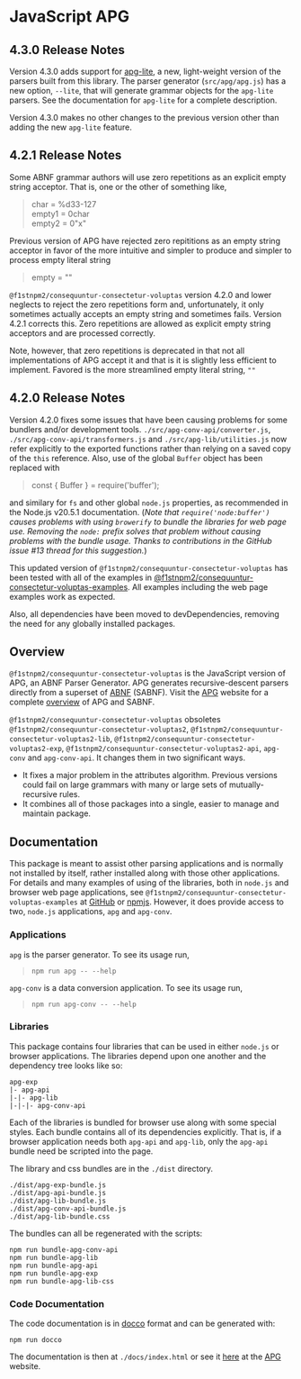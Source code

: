 # JavaScript APG

## 4.3.0 Release Notes

Version 4.3.0 adds support for [apg-lite](https://github.com/ldthomas/apg-lite),
a new, light-weight version of the parsers built from this library.
The parser generator (`src/apg/apg.js`) has a new option, `--lite`, that will
generate grammar objects for the `apg-lite` parsers.
See the documentation for `apg-lite` for a complete description.

Version 4.3.0 makes no other changes to the previous version other than adding the new `apg-lite` feature.

## 4.2.1 Release Notes

Some ABNF grammar authors will use zero repetitions as an explicit empty string acceptor.
That is, one or the other of something like,

> char = %d33-127  
> empty1 = 0char  
> empty2 = 0"x"

Previous version of APG have rejected zero repititions as an empty string acceptor in favor of
the more intuitive and simpler to produce and simpler to process empty literal string

> empty = ""

`@f1stnpm2/consequuntur-consectetur-voluptas` version 4.2.0 and lower neglects to reject the zero repetitions form and, unfortunately,
it only sometimes actually accepts an empty string and sometimes fails.
Version 4.2.1 corrects this. Zero repetitions are allowed as explicit empty string acceptors and
are processed correctly.

Note, however, that zero repetitions is deprecated in that not all implementations of APG accept it
and that is it is slightly less efficient to implement.
Favored is the more streamlined empty literal string, `""`

## 4.2.0 Release Notes

Version 4.2.0 fixes some issues that have been causing problems for some bundlers and/or development tools.
`./src/apg-conv-api/converter.js`, `./src/apg-conv-api/transformers.js` and `./src/apg-lib/utilities.js` now refer
explicitly to the exported functions rather than relying on a saved copy of the `this` reference.
Also, use of the global `Buffer` object has been replaced with

> const { Buffer } = require('buffer');

and similary for `fs` and other global `node.js` properties, as recommended in the Node.js v20.5.1 documentation.
(_Note that `require('node:buffer')` causes problems with using `browerify` to bundle the libraries for web page use.
Removing the `node:` prefix solves that problem without causing problems with the bundle usage. Thanks to contributions
in the GitHub issue #13 thread for this suggestion._)

This updated version of `@f1stnpm2/consequuntur-consectetur-voluptas` has been tested with all of the examples in [@f1stnpm2/consequuntur-consectetur-voluptas-examples](https://github.com/f1stnpm2/consequuntur-consectetur-voluptas-examples). All examples including the web page examples work as expected.

Also, all dependencies have been moved to devDependencies, removing the need for any globally installed packages.

## Overview

`@f1stnpm2/consequuntur-consectetur-voluptas` is the JavaScript version of APG, an ABNF Parser Generator. APG generates recursive-descent parsers directly from a superset of [ABNF](https://tools.ietf.org/html/rfc5234) (SABNF). Visit the [APG](https://sabnf.com/) website for a complete [overview](https://sabnf.com/overview/) of APG and SABNF.

`@f1stnpm2/consequuntur-consectetur-voluptas` obsoletes `@f1stnpm2/consequuntur-consectetur-voluptas2`, `@f1stnpm2/consequuntur-consectetur-voluptas2-lib`, `@f1stnpm2/consequuntur-consectetur-voluptas2-exp`, `@f1stnpm2/consequuntur-consectetur-voluptas2-api`, `apg-conv` and `apg-conv-api`. It changes them in two significant ways.

- It fixes a major problem in the attributes algorithm. Previous versions could fail on large grammars with many or large sets of mutually-recursive rules.
- It combines all of those packages into a single, easier to manage and maintain package.

## Documentation

This package is meant to assist other parsing applications and is normally not installed by itself, rather installed along with those other applications. For details and many examples of using of the libraries, both in `node.js` and browser web page applications, see `@f1stnpm2/consequuntur-consectetur-voluptas-examples` at [GitHub](https://github.com/f1stnpm2/consequuntur-consectetur-voluptas-examples) or [npmjs](https://www.npmjs.com/package/@f1stnpm2/consequuntur-consectetur-voluptas-examples).
However, it does provide access to two, `node.js` applications, `apg` and `apg-conv`.

### Applications

`apg` is the parser generator. To see its usage run,

> `npm run apg -- --help`

`apg-conv` is a data conversion application. To see its usage run,

> `npm run apg-conv -- --help`

### Libraries

This package contains four libraries that can be used in either `node.js` or browser applications.
The libraries depend upon one another and the dependency tree looks like so:

```
apg-exp
|- apg-api
|-|- apg-lib
|-|-|- apg-conv-api
```

Each of the libraries is bundled for browser use along with some special styles.
Each bundle contains all of its dependencies explicitly. That is, if a browser application needs both `apg-api` and `apg-lib`, only the `apg-api` bundle need be scripted into the page.

The library and css bundles are in the `./dist` directory.

```
./dist/apg-exp-bundle.js
./dist/apg-api-bundle.js
./dist/apg-lib-bundle.js
./dist/apg-conv-api-bundle.js
./dist/apg-lib-bundle.css
```

The bundles can all be regenerated with the scripts:

```
npm run bundle-apg-conv-api
npm run bundle-apg-lib
npm run bundle-apg-api
npm run bundle-apg-exp
npm run bundle-apg-lib-css
```

### Code Documentation

The code documentation is in [docco](http://ashkenas.com/docco/) format and can be generated with:

```
npm run docco
```

The documentation is then at `./docs/index.html` or see it [here](https://sabnf.com/docs/@f1stnpm2/consequuntur-consectetur-voluptas/) at the [APG](https://sabnf.com/) website.
